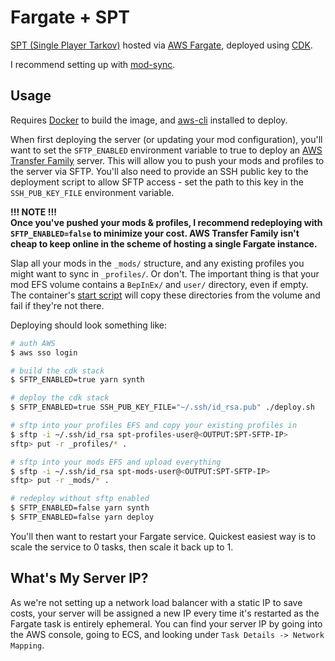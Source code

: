# Fargate + SPT

[SPT (Single Player Tarkov)](https://sp-tarkov.com/) hosted via [AWS Fargate](https://aws.amazon.com/fargate/), deployed using [CDK](https://aws.amazon.com/cdk/).

I recommend setting up with [mod-sync](https://github.com/c-orter/modsync).

## Usage

Requires [Docker](https://www.docker.com/) to build the image, and [aws-cli](https://aws.amazon.com/cli/) installed to deploy.

When first deploying the server (or updating your mod configuration), you'll want to set the `SFTP_ENABLED` environment
variable to true to deploy an [AWS Transfer Family](https://aws.amazon.com/transfer-family/) server. This will allow you to push your mods and profiles to the server via SFTP. You'll also need to provide an SSH public key to the
deployment script to allow SFTP access - set the path to this key in the `SSH_PUB_KEY_FILE` environment variable.

**!!! NOTE !!!**  
**Once you've pushed your mods & profiles, I recommend redeploying with `SFTP_ENABLED=false` to minimize your cost. AWS Transfer Family isn't cheap to keep online in the scheme of hosting a single Fargate instance.**

Slap all your mods in the `_mods/` structure, and any existing profiles you might want to sync in `_profiles/`. Or don't.
The important thing is that your mod EFS volume contains a `BepInEx/` and `user/` directory, even if empty. The container's [start script](./start.sh) will copy these directories from the volume and fail if they're not there.

Deploying should look something like:

```sh
# auth AWS
$ aws sso login

# build the cdk stack
$ SFTP_ENABLED=true yarn synth

# deploy the cdk stack
$ SFTP_ENABLED=true SSH_PUB_KEY_FILE="~/.ssh/id_rsa.pub" ./deploy.sh

# sftp into your profiles EFS and copy your existing profiles in
$ sftp -i ~/.ssh/id_rsa spt-profiles-user@<OUTPUT:SPT-SFTP-IP>
sftp> put -r _profiles/* .

# sftp into your mods EFS and upload everything
$ sftp -i ~/.ssh/id_rsa spt-mods-user@<OUTPUT:SPT-SFTP-IP>
sftp> put -r _mods/* .

# redeploy without sftp enabled
$ SFTP_ENABLED=false yarn synth
$ SFTP_ENABLED=false yarn deploy
```

You'll then want to restart your Fargate service. Quickest easiest way is to scale the service to 0 tasks, then scale it back up to 1.

## What's My Server IP?

As we're not setting up a network load balancer with a static IP to save costs, your server will be assigned a new IP every time it's restarted as the Fargate task is entirely ephemeral. You can find your server IP by going into the AWS console, going to ECS, and looking under `Task Details -> Network Mapping`.
